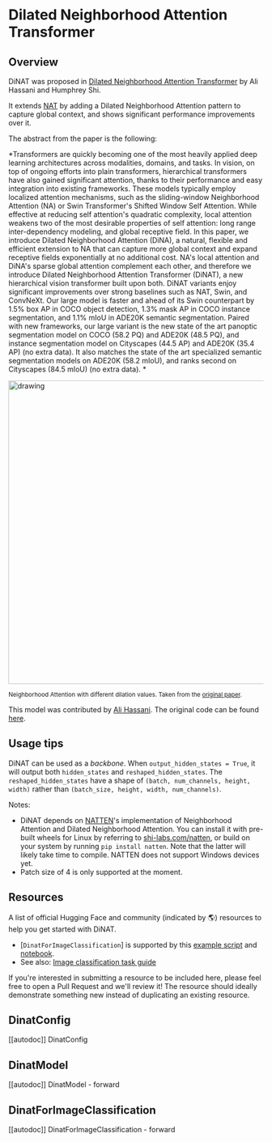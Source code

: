 <!--Copyright 2022 The HuggingFace Team. All rights reserved.

Licensed under the Apache License, Version 2.0 (the "License"); you may not use this file except in compliance with
the License. You may obtain a copy of the License at

http://www.apache.org/licenses/LICENSE-2.0

Unless required by applicable law or agreed to in writing, software distributed under the License is distributed on
an "AS IS" BASIS, WITHOUT WARRANTIES OR CONDITIONS OF ANY KIND, either express or implied. See the License for the
specific language governing permissions and limitations under the License.

⚠️ Note that this file is in Markdown but contain specific syntax for our doc-builder (similar to MDX) that may not be
rendered properly in your Markdown viewer.

-->

# Dilated Neighborhood Attention Transformer

## Overview

DiNAT was proposed in [Dilated Neighborhood Attention Transformer](https://arxiv.org/abs/2209.15001)
by Ali Hassani and Humphrey Shi.

It extends [NAT](nat) by adding a Dilated Neighborhood Attention pattern to capture global context,
and shows significant performance improvements over it.

The abstract from the paper is the following:

*Transformers are quickly becoming one of the most heavily applied deep learning architectures across modalities,
domains, and tasks. In vision, on top of ongoing efforts into plain transformers, hierarchical transformers have
also gained significant attention, thanks to their performance and easy integration into existing frameworks.
These models typically employ localized attention mechanisms, such as the sliding-window Neighborhood Attention (NA)
or Swin Transformer's Shifted Window Self Attention. While effective at reducing self attention's quadratic complexity,
local attention weakens two of the most desirable properties of self attention: long range inter-dependency modeling,
and global receptive field. In this paper, we introduce Dilated Neighborhood Attention (DiNA), a natural, flexible and
efficient extension to NA that can capture more global context and expand receptive fields exponentially at no
additional cost. NA's local attention and DiNA's sparse global attention complement each other, and therefore we
introduce Dilated Neighborhood Attention Transformer (DiNAT), a new hierarchical vision transformer built upon both.
DiNAT variants enjoy significant improvements over strong baselines such as NAT, Swin, and ConvNeXt.
Our large model is faster and ahead of its Swin counterpart by 1.5% box AP in COCO object detection,
1.3% mask AP in COCO instance segmentation, and 1.1% mIoU in ADE20K semantic segmentation.
Paired with new frameworks, our large variant is the new state of the art panoptic segmentation model on COCO (58.2 PQ)
and ADE20K (48.5 PQ), and instance segmentation model on Cityscapes (44.5 AP) and ADE20K (35.4 AP) (no extra data).
It also matches the state of the art specialized semantic segmentation models on ADE20K (58.2 mIoU),
and ranks second on Cityscapes (84.5 mIoU) (no extra data). *

<img
src="https://huggingface.co/datasets/huggingface/documentation-images/resolve/main/dilated-neighborhood-attention-pattern.jpg"
alt="drawing" width="600"/>

<small> Neighborhood Attention with different dilation values.
Taken from the <a href="https://arxiv.org/abs/2209.15001">original paper</a>.</small>

This model was contributed by [Ali Hassani](https://huggingface.co/alihassanijr).
The original code can be found [here](https://github.com/SHI-Labs/Neighborhood-Attention-Transformer).

## Usage tips

DiNAT can be used as a *backbone*. When `output_hidden_states = True`,
it will output both `hidden_states` and `reshaped_hidden_states`. The `reshaped_hidden_states` have a shape of `(batch, num_channels, height, width)` rather than `(batch_size, height, width, num_channels)`.

Notes:
- DiNAT depends on [NATTEN](https://github.com/SHI-Labs/NATTEN/)'s implementation of Neighborhood Attention and Dilated Neighborhood Attention.
You can install it with pre-built wheels for Linux by referring to [shi-labs.com/natten](https://shi-labs.com/natten), or build on your system by running `pip install natten`.
Note that the latter will likely take time to compile. NATTEN does not support Windows devices yet.
- Patch size of 4 is only supported at the moment.

## Resources

A list of official Hugging Face and community (indicated by 🌎) resources to help you get started with DiNAT.

<PipelineTag pipeline="image-classification"/>

- [`DinatForImageClassification`] is supported by this [example script](https://github.com/huggingface/transformers/tree/main/examples/pytorch/image-classification) and [notebook](https://colab.research.google.com/github/huggingface/notebooks/blob/main/examples/image_classification.ipynb).
- See also: [Image classification task guide](../tasks/image_classification)

If you're interested in submitting a resource to be included here, please feel free to open a Pull Request and we'll review it! The resource should ideally demonstrate something new instead of duplicating an existing resource.

## DinatConfig

[[autodoc]] DinatConfig

## DinatModel

[[autodoc]] DinatModel
    - forward

## DinatForImageClassification

[[autodoc]] DinatForImageClassification
    - forward
